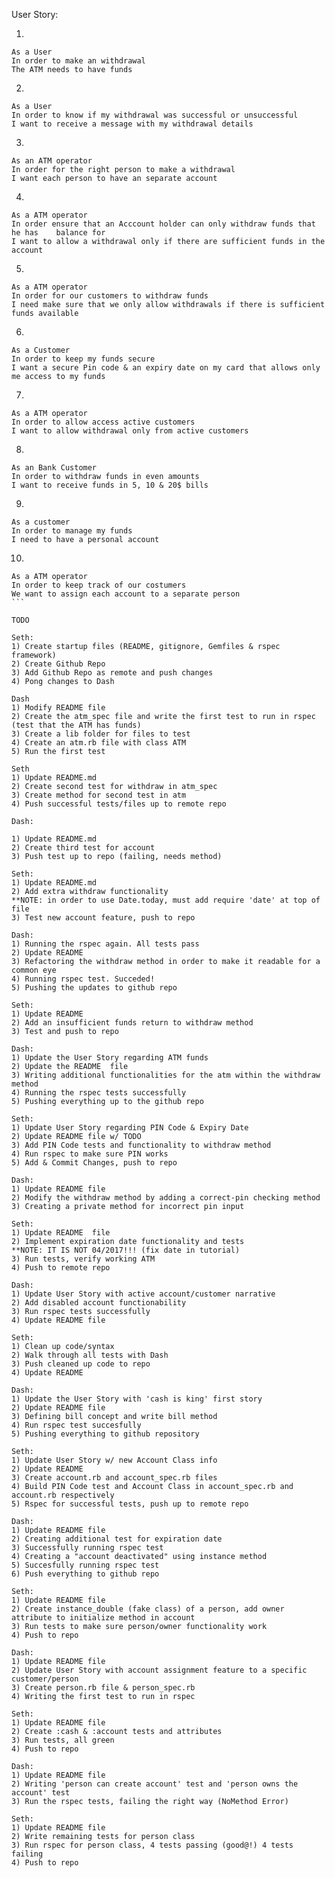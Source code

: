 User Story:

1)
```
As a User       
In order to make an withdrawal      
The ATM needs to have funds
```

2)
```
As a User               
In order to know if my withdrawal was successful or unsuccessful      
I want to receive a message with my withdrawal details
```

3)
```
As an ATM operator          
In order for the right person to make a withdrawal            
I want each person to have an separate account
```

4)
```
As a ATM operator           
In order ensure that an Acccount holder can only withdraw funds that he has    balance for           
I want to allow a withdrawal only if there are sufficient funds in the account
```

5)
```
As a ATM operator
In order for our customers to withdraw funds
I need make sure that we only allow withdrawals if there is sufficient funds available
```

6)
```
As a Customer              
In order to keep my funds secure             
I want a secure Pin code & an expiry date on my card that allows only me access to my funds
```

7)
```
As a ATM operator
In order to allow access active customers
I want to allow withdrawal only from active customers 
```

8)
```
As an Bank Customer    
In order to withdraw funds in even amounts  
I want to receive funds in 5, 10 & 20$ bills
```

9)
```
As a customer
In order to manage my funds
I need to have a personal account
```
10)
````
As a ATM operator      
In order to keep track of our costumers     
We want to assign each account to a separate person
```

TODO

Seth:
1) Create startup files (README, gitignore, Gemfiles & rspec framework)
2) Create Github Repo
3) Add Github Repo as remote and push changes
4) Pong changes to Dash

Dash
1) Modify README file
2) Create the atm_spec file and write the first test to run in rspec (test that the ATM has funds)
3) Create a lib folder for files to test
4) Create an atm.rb file with class ATM
5) Run the first test

Seth
1) Update README.md
2) Create second test for withdraw in atm_spec
3) Create method for second test in atm
4) Push successful tests/files up to remote repo

Dash:

1) Update README.md
2) Create third test for account
3) Push test up to repo (failing, needs method)

Seth:
1) Update README.md
2) Add extra withdraw functionality
**NOTE: in order to use Date.today, must add require 'date' at top of file
3) Test new account feature, push to repo

Dash:
1) Running the rspec again. All tests pass
2) Update README
3) Refactoring the withdraw method in order to make it readable for a common eye
4) Running rspec test. Succeded!
5) Pushing the updates to github repo

Seth:
1) Update README
2) Add an insufficient funds return to withdraw method
3) Test and push to repo

Dash:
1) Update the User Story regarding ATM funds
2) Update the README  file
3) Writing additional functionalities for the atm within the withdraw method 
4) Running the rspec tests successfully 
5) Pushing everything up to the github repo

Seth:
1) Update User Story regarding PIN Code & Expiry Date
2) Update README file w/ TODO
3) Add PIN Code tests and functionality to withdraw method
4) Run rspec to make sure PIN works
5) Add & Commit Changes, push to repo

Dash:
1) Update README file
2) Modify the withdraw method by adding a correct-pin checking method
3) Creating a private method for incorrect pin input

Seth:
1) Update README  file
2) Implement expiration date functionality and tests
**NOTE: IT IS NOT 04/2017!!! (fix date in tutorial)
3) Run tests, verify working ATM
4) Push to remote repo

Dash:
1) Update User Story with active account/customer narrative
2) Add disabled account functionability
3) Run rspec tests successfully
4) Update README file

Seth:
1) Clean up code/syntax
2) Walk through all tests with Dash
3) Push cleaned up code to repo
4) Update README

Dash:
1) Update the User Story with 'cash is king' first story
2) Update README file
3) Defining bill concept and write bill method
4) Run rspec test succesfully
5) Pushing everything to github repository

Seth:
1) Update User Story w/ new Account Class info
2) Update README 
3) Create account.rb and account_spec.rb files
4) Build PIN Code test and Account Class in account_spec.rb and account.rb respectively
5) Rspec for successful tests, push up to remote repo

Dash:
1) Update README file
2) Creating additional test for expiration date
3) Successfully running rspec test
4) Creating a "account deactivated" using instance method
5) Succesfully running rspec test
6) Push everything to github repo

Seth:
1) Update README file
2) Create instance_double (fake class) of a person, add owner attribute to initialize method in account
3) Run tests to make sure person/owner functionality work
4) Push to repo

Dash:
1) Update README file
2) Update User Story with account assignment feature to a specific customer/person
3) Create person.rb file & person_spec.rb
4) Writing the first test to run in rspec

Seth:
1) Update README file
2) Create :cash & :account tests and attributes
3) Run tests, all green
4) Push to repo

Dash:
1) Update README file
2) Writing 'person can create account' test and 'person owns the account' test
3) Run the rspec tests, failing the right way (NoMethod Error) 

Seth:
1) Update README file
2) Write remaining tests for person class
3) Run rspec for person class, 4 tests passing (good@!) 4 tests failing
4) Push to repo
